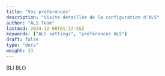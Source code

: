 ```yaml
---
title: "Vos préférences"
description: "Visite détaillée de la configuration d'ALS"
author: "ALS Team"
lastmod: 2024-12-08T01:37:55Z
keywords: ["ALS settings", "préférences ALS"]
draft: false
type: "docs"
weight: 33
---
```


BLI BLO
